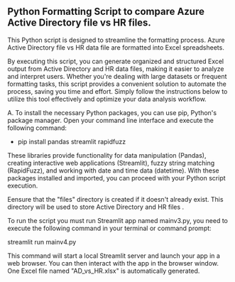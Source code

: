 ## Python Formatting Script to compare Azure Active Directory file vs HR files.

This Python script is designed to streamline the formatting process. Azure Active Directory file vs HR data file are formatted into Excel spreadsheets. 

By executing this script, you can generate organized and structured Excel output from Active Directory and HR data files, making it easier to analyze and interpret users. Whether you're dealing with large datasets or frequent formatting tasks, this script provides a convenient solution to automate the process, saving you time and effort. Simply follow the instructions below to utilize this tool effectively and optimize your data analysis workflow.

A. To install the necessary Python packages, you can use pip, Python's package manager. Open your command line interface and execute the following command:

  - pip install pandas streamlit rapidfuzz

These libraries provide functionality for data manipulation (Pandas), creating interactive web applications (Streamlit), fuzzy string matching (RapidFuzz), and working with date and time data (datetime). With these packages installed and imported, you can proceed with your Python script execution.

Eensure that the "files" directory is created if it doesn't already exist. This directory will be used to store Active Directory and HR files .

To run the script you must run Streamlit app named mainv3.py, you need to execute the following command in your terminal or command prompt:

streamlit run mainv4.py

This command will start a local Streamlit server and launch your app in a web browser. You can then interact with the app in the browser window. One Excel file named "AD_vs_HR.xlsx" is automatically generated.
